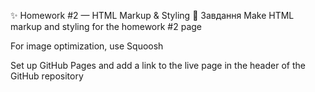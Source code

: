✨ Homework #2 — HTML Markup & Styling
📄 Завдання
Make HTML markup and styling for the homework #2 page

For image optimization, use Squoosh

Set up GitHub Pages and add a link to the live page in the header of the GitHub repository

